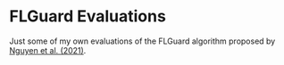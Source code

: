 # FLGuard Evaluations
Just some of my own evaluations of the FLGuard algorithm proposed by [Nguyen et al. (2021)](https://arxiv.org/abs/2101.02281).